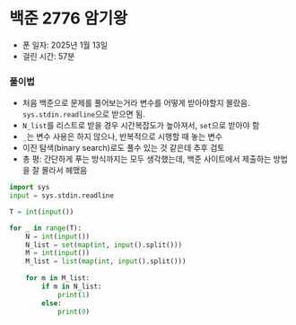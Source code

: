 # 백준 2776 암기왕 

- 푼 일자: 2025년 1월 13일 
- 걸린 시간: 57분

### 풀이법

- 처음 백준으로 문제를 풀어보는거라 변수를 어떻게 받아야할지 몰랐음. `sys.stdin.readline`으로 받으면 됨.
- `N_list`를 리스트로 받을 경우 시간복잡도가 높아져서, `set`으로 받아야 함
- `_`는 변수 사용은 하지 않으나, 반복적으로 시행할 때 놓는 변수
- 이진 탐색(binary search)로도 풀수 있는 것 같은데 추후 검토
- 총 평: 간단하게 푸는 방식까지는 모두 생각했는데, 백준 사이트에서 제출하는 방법을 잘 몰라서 헤맸음

```py
import sys
input = sys.stdin.readline

T = int(input())

for _ in range(T):
    N = int(input())
    N_list = set(map(int, input().split()))
    M = int(input())
    M_list = list(map(int, input().split()))
    
    for m in M_list:
        if m in N_list:
            print(1)
        else:
            print(0)
```
